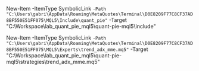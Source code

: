 

New-Item -ItemType SymbolicLink `
  -Path "C:\Users\gabri\AppData\Roaming\MetaQuotes\Terminal\D0E8209F77C8CF37AD8BF550E51FF075\MQL5\Include\quant_pie" `
  -Target "C:\Workspace\lab_quant_pie_mql5\quant-pie-mql5\include"

New-Item -ItemType SymbolicLink `
  -Path "C:\Users\gabri\AppData\Roaming\MetaQuotes\Terminal\D0E8209F77C8CF37AD8BF550E51FF075\MQL5\Experts\trend_adx_mme.mq5" `
  -Target "C:\Workspace\lab_quant_pie_mql5\quant-pie-mql5\strategies\trend_adx_mme.mq5"
